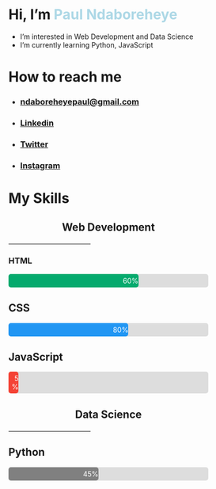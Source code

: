 # Hi, I’m <span style="color: lightblue;">Paul Ndaboreheye</span>
- I’m interested in Web Development and Data Science
- I’m currently learning Python, JavaScript

# How to reach me
- ### ndaboreheyepaul@gmail.com
- ### [Linkedin](linkedin.com/in/paul-ndaboreheye-7408aa217)
- ### [Twitter](https://twitter.com/intetsu_n6)
- ### [Instagram]()

# My Skills

<h2 align="center">Web Development <hr style="width: 41%;">
</h2>

### HTML
<div class="container">
  <div class="skills html">60%</div>
</div>

## CSS
<div class="container">
  <div class="skills css">80%</div>
</div>

## JavaScript
<div class="container">
  <div class="skills js">5%</div>
</div>

<h2 align="center">Data Science <hr style="width: 41%;">
</h2>

## Python
<div class="container">
  <div class="skills py">45%</div>
</div>

<style>
    * {
        box-sizing: border-box;
        border-radius: 5px;
    }

    .container {
    width: 100%;
    background-color: #ddd;
    }

    .skills {
    text-align: right;
    padding-top: 5px;
    padding-bottom: 5px;
    color: white;
    }

    .html {width: 65%; background-color: #04AA6D;}
    .css {width: 60%; background-color: #2196F3;}
    .js {width: 5%; background-color: #f44336;}
    .py {width: 45%; background-color: #808080;}
</style>
<!---
intetsu2/intetsu2 is a ✨ special ✨ repository because its `README.md` (this file) appears on your GitHub profile.
You can click the Preview link to take a look at your changes.
--->